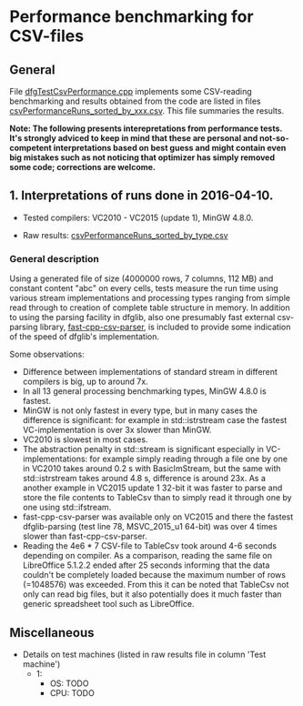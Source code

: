 # Performance benchmarking for CSV-files

## General

File [dfgTestCsvPerformance.cpp](https://github.com/tc3t/dfglib/blob/master/dfgTest/dfgTestCsvPerformance.cpp) implements some CSV-reading benchmarking and results obtained from the code are listed in files [csvPerformanceRuns_sorted_by_xxx.csv](https://github.com/tc3t/dfglib/blob/master/misc/). This file summaries the results.

**Note: The following presents interepretations from performance tests. It's strongly adviced to keep in mind that these are personal and not-so-competent interpretations based on best guess and might contain even big mistakes such as not noticing that optimizer has simply removed some code; corrections are welcome.**

## 1. Interpretations of runs done in 2016-04-10.

* Tested compilers: VC2010 - VC2015 (update 1), MinGW 4.8.0.

* Raw results: [csvPerformanceRuns_sorted_by_type.csv](https://github.com/tc3t/dfglib/blob/master/misc/csvPerformanceRuns_sorted_by_type.csv)

### General description
Using a generated file of size (4000000 rows, 7 columns, 112 MB) and constant content "abc" on every cells, tests measure the run time using various stream implementations and processing types ranging from simple read through to creation of complete table structure in memory. In addition to using the parsing facility in dfglib, also one presumably fast external csv-parsing library, [fast-cpp-csv-parser](https://github.com/ben-strasser/fast-cpp-csv-parser/), is included to provide some indication of the speed of dfglib's implementation.

Some observations:
* Difference between implementations of standard stream in different compilers is big, up to around 7x.
* In all 13 general processing benchmarking types, MinGW 4.8.0 is fastest.
* MinGW is not only fastest in every type, but in many cases the difference is significant: for example in std::istrstream case the fastest VC-implementation is over 3x slower than MinGW.
* VC2010 is slowest in most cases.
* The abstraction penalty in std::stream is significant especially in VC-implementations: for example simply reading through a file one by one in VC2010 takes around 0.2 s with BasicImStream, but the same with std::istrstream takes around 4.8 s, difference is around 23x. As a another example in VC2015 update 1 32-bit it was faster to parse and store the file contents to TableCsv than to simply read it through one by one using std::ifstream.
* fast-cpp-csv-parser was available only on VC2015 and there the fastest dfglib-parsing (test line 78, MSVC_2015_u1 64-bit) was over 4 times slower than fast-cpp-csv-parser.
* Reading the 4e6 * 7 CSV-file to TableCsv took around 4-6 seconds depending on compiler. As a comparison, reading the same file on LibreOffice 5.1.2.2 ended after 25 seconds informing that the data couldn't be completely loaded because the maximum number of rows (=1048576) was exceeded. From this it can be noted that TableCsv not only can read big files, but it also potentially does it much faster than generic spreadsheet tool such as LibreOffice.

## Miscellaneous

* Details on test machines (listed in raw results file in column 'Test machine')
    * 1: 
        * OS: TODO
        * CPU: TODO

